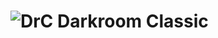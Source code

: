 # ![DrC](https://github.com/user-attachments/assets/44a228dc-e63d-4f7b-b452-c3238b873a8f) Darkroom Classic
